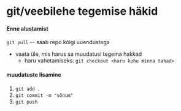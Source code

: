 # git/veebilehe tegemise häkid

#### Enne alustamist
`git pull`   -- saab repo kõigi uuendustega  
- vaata üle, mis harus sa muudatusi tegema hakkad
  - haru vahetamiseks: `git checkout <haru kuhu minna tahad>`
 
#### muudatuste lisamine 
1. `git add .`
2. `git commit -m "sõnum"`
3. `git push`
